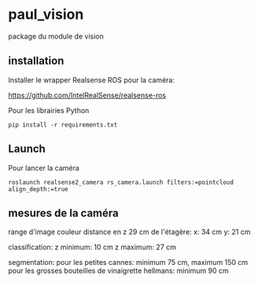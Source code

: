 # paul_vision
package du module de vision

## installation

Installer le wrapper Realsense ROS pour la caméra:

https://github.com/IntelRealSense/realsense-ros

Pour les librairies Python
```
pip install -r requirements.txt
```

## Launch

Pour lancer la caméra
```
roslaunch realsense2_camera rs_camera.launch filters:=pointcloud align_depth:=true
```



## mesures de la caméra

range d'image couleur
distance en z 29 cm de l'étagère:
x: 34 cm
y: 21 cm

classification:
z minimum: 10 cm
z maximum: 27 cm

segmentation:
pour les petites cannes: minimum 75 cm, maximum 150 cm
pour les grosses bouteilles de vinaigrette hellmans: minimum 90 cm

